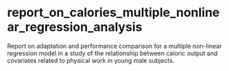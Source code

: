# report_on_calories_multiple_nonlinear_regression_analysis
Report on adaptation and performance comparison for a multiple non-linear regression model in a study of the relationship between caloric output and covariates related to physical work in young male subjects.
